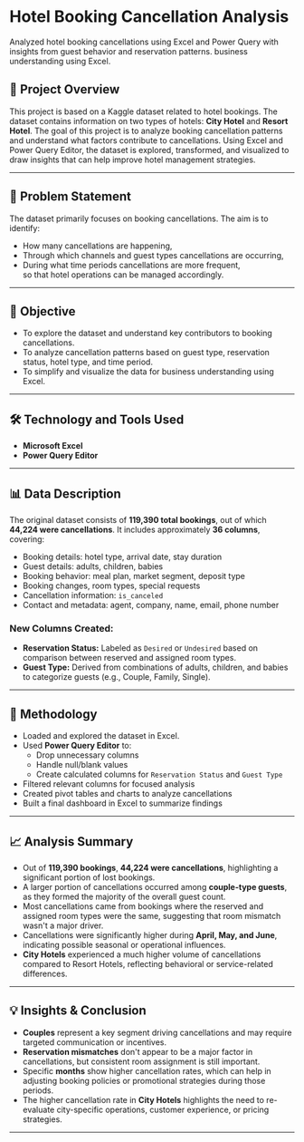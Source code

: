 # Hotel Booking Cancellation Analysis

Analyzed hotel booking cancellations using Excel and Power Query with insights from guest behavior and reservation patterns.
business understanding using Excel.

## 📌 Project Overview

This project is based on a Kaggle dataset related to hotel bookings. The dataset contains information on two types of hotels: **City Hotel** and **Resort Hotel**. The goal of this project is to analyze booking cancellation patterns and understand what factors contribute to cancellations. Using Excel and Power Query Editor, the dataset is explored, transformed, and visualized to draw insights that can help improve hotel management strategies.

---

## 🧩 Problem Statement

The dataset primarily focuses on booking cancellations. The aim is to identify:

- How many cancellations are happening,
- Through which channels and guest types cancellations are occurring,
- During what time periods cancellations are more frequent,  
so that hotel operations can be managed accordingly.

---

## 🎯 Objective

- To explore the dataset and understand key contributors to booking cancellations.
- To analyze cancellation patterns based on guest type, reservation status, hotel type, and time period.
- To simplify and visualize the data for business understanding using Excel.

---

## 🛠️ Technology and Tools Used

- **Microsoft Excel**
- **Power Query Editor**

---

## 📊 Data Description

The original dataset consists of **119,390 total bookings**, out of which **44,224 were cancellations**. It includes approximately **36 columns**, covering:

- Booking details: hotel type, arrival date, stay duration
- Guest details: adults, children, babies
- Booking behavior: meal plan, market segment, deposit type
- Booking changes, room types, special requests
- Cancellation information: `is_canceled`
- Contact and metadata: agent, company, name, email, phone number

### New Columns Created:

- **Reservation Status:** Labeled as `Desired` or `Undesired` based on comparison between reserved and assigned room types.
- **Guest Type:** Derived from combinations of adults, children, and babies to categorize guests (e.g., Couple, Family, Single).

---

## 🔄 Methodology

- Loaded and explored the dataset in Excel.
- Used **Power Query Editor** to:
  - Drop unnecessary columns
  - Handle null/blank values
  - Create calculated columns for `Reservation Status` and `Guest Type`
- Filtered relevant columns for focused analysis
- Created pivot tables and charts to analyze cancellations
- Built a final dashboard in Excel to summarize findings

---

## 📈 Analysis Summary

- Out of **119,390 bookings**, **44,224 were cancellations**, highlighting a significant portion of lost bookings.
- A larger portion of cancellations occurred among **couple-type guests**, as they formed the majority of the overall guest count.
- Most cancellations came from bookings where the reserved and assigned room types were the same, suggesting that room mismatch wasn't a major driver.
- Cancellations were significantly higher during **April, May, and June**, indicating possible seasonal or operational influences.
- **City Hotels** experienced a much higher volume of cancellations compared to Resort Hotels, reflecting behavioral or service-related differences.

---

## 💡 Insights & Conclusion

- **Couples** represent a key segment driving cancellations and may require targeted communication or incentives.
- **Reservation mismatches** don't appear to be a major factor in cancellations, but consistent room assignment is still important.
- Specific **months** show higher cancellation rates, which can help in adjusting booking policies or promotional strategies during those periods.
- The higher cancellation rate in **City Hotels** highlights the need to re-evaluate city-specific operations, customer experience, or pricing strategies.

---

